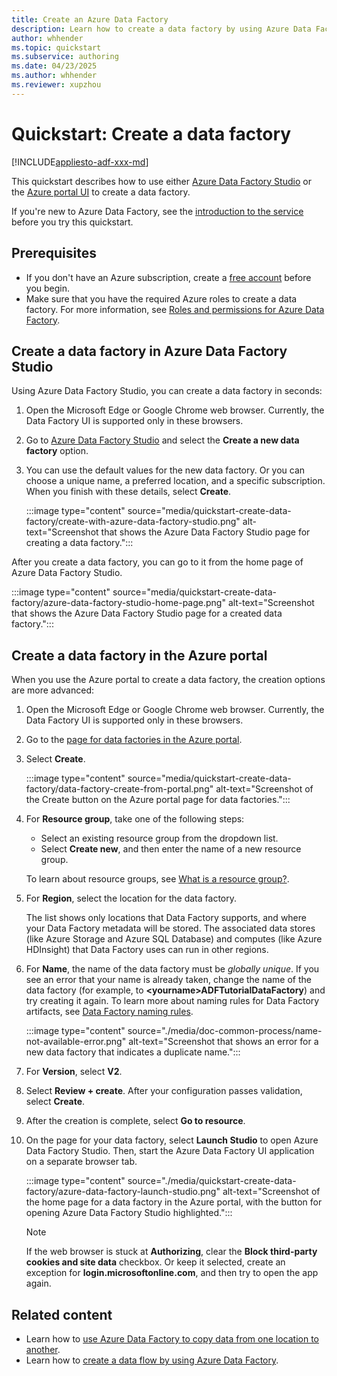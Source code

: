 ```yaml
---
title: Create an Azure Data Factory
description: Learn how to create a data factory by using Azure Data Factory Studio or the Azure portal.
author: whhender
ms.topic: quickstart
ms.subservice: authoring
ms.date: 04/23/2025
ms.author: whhender
ms.reviewer: xupzhou
---
```


# Quickstart: Create a data factory

[!INCLUDE[appliesto-adf-xxx-md](includes/appliesto-adf-xxx-md.md)]

This quickstart describes how to use either [Azure Data Factory Studio](https://adf.azure.com) or the [Azure portal UI](https://portal.azure.com) to create a data factory.

If you're new to Azure Data Factory, see the [introduction to the service](introduction.md) before you try this quickstart.

## Prerequisites

- If you don't have an Azure subscription, create a [free account](https://azure.microsoft.com/free/) before you begin.
- Make sure that you have the required Azure roles to create a data factory. For more information, see [Roles and permissions for Azure Data Factory](concepts-roles-permissions.md).

## Create a data factory in Azure Data Factory Studio

Using Azure Data Factory Studio, you can create a data factory in seconds:

1. Open the Microsoft Edge or Google Chrome web browser. Currently, the Data Factory UI is supported only in these browsers.

1. Go to [Azure Data Factory Studio](https://adf.azure.com) and select the **Create a new data factory** option.

1. You can use the default values for the new data factory. Or you can choose a unique name, a preferred location, and a specific subscription. When you finish with these details, select **Create**.

   :::image type="content" source="media/quickstart-create-data-factory/create-with-azure-data-factory-studio.png" alt-text="Screenshot that shows the Azure Data Factory Studio page for creating a data factory.":::

After you create a data factory, you can go to it from the home page of Azure Data Factory Studio.

   :::image type="content" source="media/quickstart-create-data-factory/azure-data-factory-studio-home-page.png" alt-text="Screenshot that shows the Azure Data Factory Studio page for a created data factory.":::

## Create a data factory in the Azure portal

When you use the Azure portal to create a data factory, the creation options are more advanced:

1. Open the Microsoft Edge or Google Chrome web browser. Currently, the Data Factory UI is supported only in these browsers.

1. Go to the [page for data factories in the Azure portal](https://portal.azure.com/#browse/Microsoft.DataFactory%2FdataFactories).

1. Select **Create**.

   :::image type="content" source="media/quickstart-create-data-factory/data-factory-create-from-portal.png" alt-text="Screenshot of the Create button on the Azure portal page for data factories.":::

1. For **Resource group**, take one of the following steps:
   - Select an existing resource group from the dropdown list.
   - Select **Create new**, and then enter the name of a new resource group.

   To learn about resource groups, see [What is a resource group?](../azure-resource-manager/management/overview.md#resource-groups).

1. For **Region**, select the location for the data factory.

   The list shows only locations that Data Factory supports, and where your Data Factory metadata will be stored. The associated data stores (like Azure Storage and Azure SQL Database) and computes (like Azure HDInsight) that Data Factory uses can run in other regions.

1. For **Name**, the name of the data factory must be *globally unique*. If you see an error that your name is already taken, change the name of the data factory (for example, to **\<yourname\>ADFTutorialDataFactory**) and try creating it again. To learn more about naming rules for Data Factory artifacts, see [Data Factory naming rules](naming-rules.md).

   :::image type="content" source="./media/doc-common-process/name-not-available-error.png" alt-text="Screenshot that shows an error for a new data factory that indicates a duplicate name.":::

1. For **Version**, select **V2**.

1. Select **Review + create**. After your configuration passes validation, select **Create**.

1. After the creation is complete, select **Go to resource**.

1. On the page for your data factory, select **Launch Studio** to open Azure Data Factory Studio. Then, start the Azure Data Factory UI application on a separate browser tab.

   :::image type="content" source="./media/quickstart-create-data-factory/azure-data-factory-launch-studio.png" alt-text="Screenshot of the home page for a data factory in the Azure portal, with the button for opening Azure Data Factory Studio highlighted.":::

   > [!NOTE]
   > If the web browser is stuck at **Authorizing**, clear the **Block third-party cookies and site data** checkbox. Or keep it selected, create an exception for **login.microsoftonline.com**, and then try to open the app again.

## Related content

- Learn how to [use Azure Data Factory to copy data from one location to another](quickstart-hello-world-copy-data-tool.md).
- Learn how to [create a data flow by using Azure Data Factory](data-flow-create.md).
